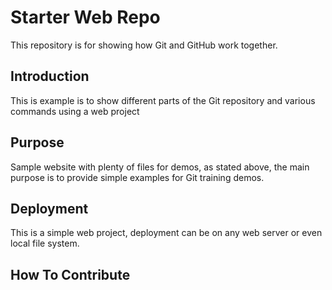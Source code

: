 # Starter Web Repo

This repository is for showing how Git and GitHub work together.

## Introduction

This is example is to show different parts of the Git repository and various commands using a web project

## Purpose

Sample website with plenty of files for demos, as stated above, the main purpose is to provide simple examples for Git training demos.

## Deployment

This is a simple web project, deployment can be on any web server or even local file system.

## How To Contribute